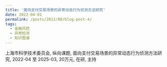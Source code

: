 ```yaml
---
title: '面向支付交易场景的异常动态行为侦测方法研究'
date: 2022-04-01
permalink: /posts/2012/08/blog-post-4/
tags:
  - 金融风控
  - 异常检测
  - 知识图谱
---
```


上海市科学技术委员会, 纵向课题, 面向支付交易场景的异常动态行为侦测方法研究, 2022-04 至 2025-03, 20万元, 在研, 主持

